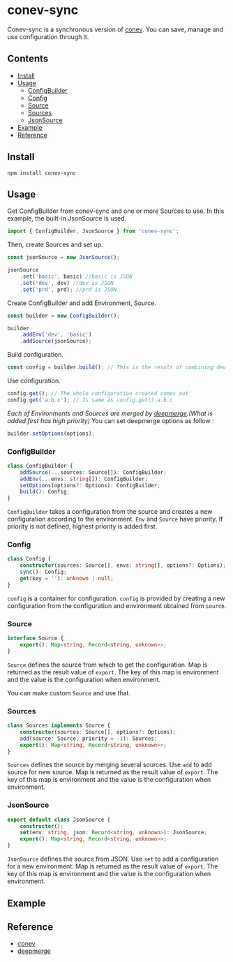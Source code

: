 # conev-sync
Conev-sync is a synchronous version of [conev](#reference). You can save, manage and use configuration through it.

## Contents

 - [Install](#install)
 - [Usage](#usage)
   - [ConfigBuilder](#configbuilder)
   - [Config](#config)
   - [Source](#source)
   - [Sources](#sources)
   - [JsonSource](#jsonsource)
 - [Example](#example)
 - [Reference](#reference)
## Install
```shell
npm install conev-sync
```

## Usage

Get ConfigBuilder from conev-sync and one or more Sources to use. In this example, the built-in JsonSource is used.

```typescript
import { ConfigBuilder, JsonSource } from 'conev-sync';
```


Then, create Sources and set up.

```typescript
const jsonSource = new JsonSource();

jsonSource
    .set('basic', basic) //basic is JSON
    .set('dev', dev) //dev is JSON
    .set('prd', prd); //prd is JSON
```


Create ConfigBuilder and add Environment, Source.

```typescript
const builder = new ConfigBuilder();

builder
    .addEnv('dev', 'basic')
    .addSource(jsonSource);
```


Build configuration.

```typescript
const config = builder.build(); // This is the result of combining dev and basic.
```


Use configuration.

```typescript
config.get(); // The whole configuration created comes out
config.get('a.b.c'); // Is same as config.get().a.b.c
 ```



*Each of Environments and Sources are merged by [deepmerge](#reference).(What is added first has high priority)*
You can set deepmerge options as follow :

```typescript
builder.setOptions(options);
```

### ConfigBuilder

```typescript
class ConfigBuilder {
    addSource(...sources: Source[]): ConfigBuilder;
    addEnv(...envs: string[]): ConfigBuilder;
    setOptions(options?: Options): ConfigBuilder;
    build(): Config;
}
```
`ConfigBuilder` takes a configuration from the source and creates a new configuration according to the environment. `Env` and `Source` have priority. If priority is not defined, highest priority is added first.

### Config

```typescript
class Config {
    constructor(sources: Source[], envs: string[], options?: Options);
    sync(): Config;
    get(key = ''): unknown | null;
}
```
`config`  is a container for configuration.  `config`  is provided by creating a new configuration from the configuration and environment obtained from  `source`.

### Source

```typescript
interface Source {
    export(): Map<string, Record<string, unknown>>;
}
```
`Source` defines the source from which to get the configuration. Map is returned as the result value of `export`. The key of this map is environment and the value is the configuration when environment.

You can make custom `Source` and use that.

### Sources

```typescript
class Sources implements Source {
    constructor(sources: Source[], options?: Options);
    add(source: Source, priority = -1): Sources;
    export(): Map<string, Record<string, unknown>>;
}
```
`Sources` defines the source by merging several sources. Use `add` to add source for new source. Map is returned as the result value of `export`. The key of this map is environment and the value is the configuration when environment.


### JsonSource

```typescript
export default class JsonSource {
    constructor();
    set(env: string, json: Record<string, unknown>): JsonSource;
    export(): Map<string, Record<string, unknown>>;
}
```
`JsonSource` defines the source from JSON. Use `set` to add a configuration for a new environment. Map is returned as the result value of `export`. The key of this map is environment and the value is the configuration when environment.

## Example

## Reference

 - [conev](https://github.com/CourseDesign/conev)
 - [deepmerge](https://github.com/TehShrike/deepmerge)
